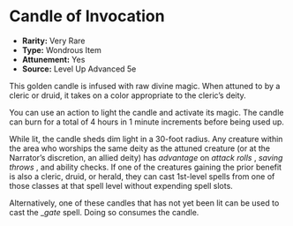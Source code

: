 # Candle of Invocation

- **Rarity:** Very Rare
- **Type:** Wondrous Item
- **Attunement:** Yes
- **Source:** Level Up Advanced 5e

This golden candle is infused with raw divine magic. When attuned to by a cleric or druid, it takes on a color appropriate to the cleric’s deity. 

You can use an action to light the candle and activate its magic. The candle can burn for a total of 4 hours in 1 minute increments before being used up. 

While lit, the candle sheds dim light in a 30-foot radius. Any creature within the area who worships the same deity as the attuned creature (or at the Narrator’s discretion, an allied deity) has _advantage_  on _attack rolls_ , _saving throws_ , and ability checks. If one of the creatures gaining the prior benefit is also a cleric, druid, or herald, they can cast 1st-level spells from one of those classes at that spell level without expending spell slots.

Alternatively, one of these candles that has not yet been lit can be used to cast the __gate_ spell. Doing so consumes the candle.
